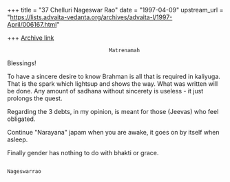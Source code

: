 +++
title = "37 Chelluri Nageswar Rao"
date = "1997-04-09"
upstream_url = "https://lists.advaita-vedanta.org/archives/advaita-l/1997-April/006167.html"

+++
[Archive link](https://lists.advaita-vedanta.org/archives/advaita-l/1997-April/006167.html)

                                     Matrenamah

Blessings!

To have a sincere desire to know Brahman is all that is required in kaliyuga.
 That is the spark which lightsup and shows the way.  What was written will
be done.  Any amount of sadhana without sincerety is useless - it just
prolongs the quest.

Regarding the 3 debts, in my opinion,  is meant for those (Jeevas) who feel
obligated.

Continue "Narayana" japam  when you are awake, it goes on by itself when
asleep.

Finally gender has nothing to do with bhakti or grace.














                                                                  Nageswarrao

